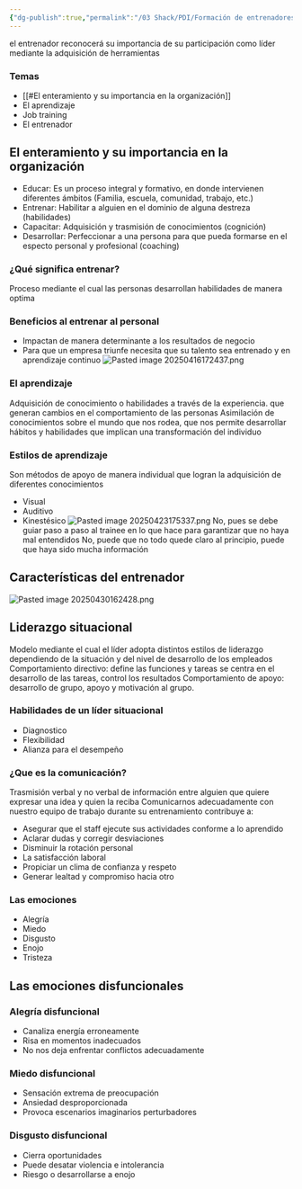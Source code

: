 ```yaml
---
{"dg-publish":true,"permalink":"/03 Shack/PDI/Formación de entrenadores/"}
---
```


el entrenador reconocerá su importancia de su participación como líder mediante la adquisición de herramientas 
### Temas
- [[#El enteramiento y su importancia en la organización]]
- El aprendizaje 
- Job training 
- El entrenador
## El enteramiento y su importancia en la organización
- Educar: Es un proceso integral y formativo, en donde intervienen diferentes ámbitos (Familia, escuela, comunidad, trabajo, etc.)
- Entrenar: Habilitar a alguien en el dominio de alguna destreza (habilidades)
- Capacitar: Adquisición y trasmisión de conocimientos (cognición)
- Desarrollar: Perfeccionar a una persona para que pueda formarse en el especto personal y profesional (coaching)
### ¿Qué significa entrenar? 
Proceso mediante el cual las personas desarrollan habilidades de manera optima 
### Beneficios al entrenar al personal
- Impactan de manera determinante a los resultados de negocio
- Para que un empresa triunfe necesita que su talento sea entrenado y en aprendizaje continuo
![Pasted image 20250416172437.png](/img/user/03%20Shack/SRC/Pasted%20image%2020250416172437.png)
### El aprendizaje
Adquisición de conocimiento o habilidades a través de la experiencia. que generan cambios en el comportamiento de las personas
Asimilación de conocimientos sobre el mundo que nos rodea, que nos permite desarrollar hábitos y habilidades que implican una transformación del individuo 
### Estilos de aprendizaje
Son métodos de apoyo de manera individual que logran la adquisición de diferentes conocimientos
- Visual 
- Auditivo 
- Kinestésico 
		![Pasted image 20250423175337.png](/img/user/03%20Shack/SRC/Pasted%20image%2020250423175337.png)
No, pues se debe guiar paso a paso al trainee en lo que hace para garantizar que no haya mal entendidos
No, puede que no todo quede claro al principio, puede que haya sido mucha información 
## Características del entrenador
![Pasted image 20250430162428.png](/img/user/03%20Shack/SRC/Pasted%20image%2020250430162428.png)
## Liderazgo situacional 
Modelo mediante el cual el líder adopta distintos estilos de liderazgo dependiendo de la situación y del nivel de desarrollo de los empleados
Comportamiento directivo: define las funciones y tareas se centra en el desarrollo de las tareas, control los resultados
Comportamiento de apoyo: desarrollo de grupo, apoyo y motivación al grupo.
### Habilidades de un líder situacional 
- Diagnostico
- Flexibilidad 
- Alianza para el desempeño
### ¿Que es la comunicación? 
Trasmisión verbal y no verbal de información entre alguien que quiere expresar una idea y quien la reciba 
Comunicarnos adecuadamente con nuestro equipo de trabajo durante su entrenamiento contribuye a: 
- Asegurar que el staff ejecute sus actividades conforme a lo aprendido
- Aclarar dudas y corregir desviaciones 
- Disminuir la rotación personal 
- La satisfacción laboral 
- Propiciar un clima de confianza y respeto
- Generar lealtad y compromiso hacia otro 
### Las emociones 
- Alegría  
- Miedo 
- Disgusto 
- Enojo 
- Tristeza 
## Las emociones disfuncionales 
### Alegría disfuncional 
- Canaliza energía erroneamente 
- Risa en momentos inadecuados
- No nos deja enfrentar conflictos adecuadamente 
### Miedo disfuncional 
- Sensación extrema de preocupación 
- Ansiedad desproporcionada
- Provoca escenarios imaginarios perturbadores 
### Disgusto disfuncional
- Cierra oportunidades 
- Puede desatar violencia e intolerancia
- Riesgo o desarrollarse a enojo 